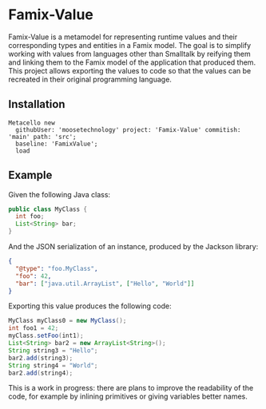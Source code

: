 # Famix-Value

Famix-Value is a metamodel for representing runtime values and their corresponding types and entities in a Famix model.
The goal is to simplify working with values from languages other than Smalltalk by reifying them and linking them to the Famix model of the application that produced them.
This project allows exporting the values to code so that the values can be recreated in their original programming language.

## Installation

```st
Metacello new
  githubUser: 'moosetechnology' project: 'Famix-Value' commitish: 'main' path: 'src';
  baseline: 'FamixValue';
  load
```

## Example
Given the following Java class:
```java
public class MyClass {
  int foo;
  List<String> bar;
}
```

And the JSON serialization of an instance, produced by the Jackson library:
```json
{
  "@type": "foo.MyClass",
  "foo": 42,
  "bar": ["java.util.ArrayList", ["Hello", "World"]]
}
```

Exporting this value produces the following code:
```java
MyClass myClass0 = new MyClass();
int foo1 = 42;
myClass.setFoo(int1);
List<String> bar2 = new ArrayList<String>();
String string3 = "Hello";
bar2.add(string3);
String string4 = "World";
bar2.add(string4);
```
This is a work in progress: there are plans to improve the readability of the code, for example by inlining primitives or giving variables better names.

